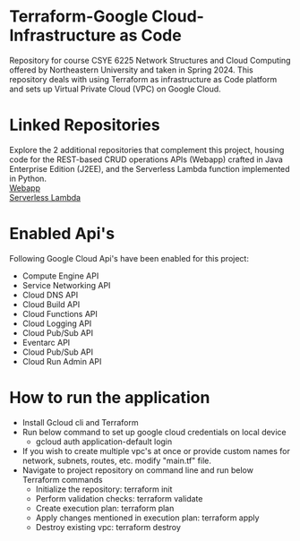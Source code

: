 # Terraform-Google Cloud-Infrastructure as Code
Repository for course CSYE 6225 Network Structures and Cloud Computing offered by Northeastern University and taken in Spring 2024. This repository deals with using Terraform as infrastructure as Code platform and sets up Virtual Private Cloud (VPC) on Google Cloud.

# Linked Repositories
Explore the 2 additional repositories that complement this project, housing code for the REST-based CRUD operations APIs (Webapp) crafted in Java Enterprise Edition (J2EE), and the Serverless Lambda function implemented in Python. 
<br>
[Webapp](https://github.com/Abhinav-Choudhary/Webapp)
<br>
[Serverless Lambda](https://github.com/Abhinav-Choudhary/Serverless)
<br>

# Enabled Api's
Following Google Cloud Api's have been enabled for this project:
- Compute Engine API
- Service Networking API
- Cloud DNS API
- Cloud Build API
- Cloud Functions API
- Cloud Logging API
- Cloud Pub/Sub API
- Eventarc API
- Cloud Pub/Sub API
- Cloud Run Admin API

# How to run the application
- Install Gcloud cli and Terraform
- Run below command to set up google cloud credentials on local device
  - gcloud auth application-default login
- If you wish to create multiple vpc's at once or provide custom names for network, subnets, routes, etc. modify "main.tf" file.
- Navigate to project repository on command line and run below Terraform commands
  - Initialize the repository: terraform init
  - Perform validation checks: terraform validate
  - Create execution plan: terraform plan
  - Apply changes mentioned in execution plan: terraform apply
  - Destroy existing vpc: terraform destroy
